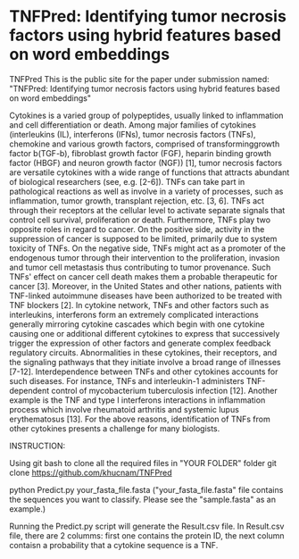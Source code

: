 # TNFPred: Identifying tumor necrosis factors using hybrid features based on word embeddings
TNFPred
This is the public site for the paper under submission named: "TNFPred: Identifying tumor necrosis factors using hybrid features based on word embeddings"

Cytokines is a varied group of polypeptides, usually linked to inflammation and cell differentiation or death. Among major families of cytokines (interleukins (IL), interferons (IFNs), tumor necrosis factors (TNFs), chemokine and various growth factors, comprised of transforminggrowth factor b(TGF-b), fibroblast growth factor (FGF), heparin binding growth factor (HBGF) and neuron growth factor (NGF)) [1], tumor necrosis factors are versatile cytokines with a wide range of functions that attracts abundant of biological researchers (see, e.g. [2-6]). TNFs can take part in pathological reactions as well as involve in a variety of processes, such as inflammation, tumor growth, transplant rejection, etc. [3, 6]. TNFs act through their receptors at the cellular level to activate separate signals that control cell survival, proliferation or death. Furthermore, TNFs play two opposite roles in regard to cancer. On the positive side, activity in the suppression of cancer is supposed to be limited, primarily due to system toxicity of TNFs. On the negative side, TNFs might act as a promoter of the endogenous tumor through their intervention to the proliferation, invasion and tumor cell metastasis thus contributing to tumor provenance. Such TNFs' effect on cancer cell death makes them a probable therapeutic for cancer [3]. Moreover, in the United States and other nations, patients with TNF-linked autoimmune diseases have been authorized to be treated with TNF blockers [2]. In cytokine network, TNFs and other factors such as interleukins, interferons form an extremely complicated interactions generally mirroring cytokine cascades which begin with one cytokine causing one or additional different cytokines to express that successively trigger the expression of other factors and generate complex feedback regulatory circuits.  Abnormalities in these cytokines, their receptors, and the signaling pathways that they initiate involve a broad range of illnesses [7-12]. Interdependence between TNFs and other cytokines accounts for such diseases. For instance, TNFs and interleukin-1 administers TNF-dependent control of mycobacterium tuberculosis infection [12]. Another example is the TNF and type I interferons interactions in inflammation process which involve rheumatoid arthritis and systemic lupus erythematosus [13]. For the above reasons, identification of TNFs from other cytokines presents a challenge for many biologists. 

INSTRUCTION:

Using git bash to clone all the required files in "YOUR FOLDER" folder git clone https://github.com/khucnam/TNFPred

python Predict.py your_fasta_file.fasta ("your_fasta_file.fasta" file contains the sequences you want to classify. Please see the "sample.fasta" as an example.)

Running the Predict.py script will generate the Result.csv file. In Result.csv file, there are 2 columms: first one contains the protein ID, the next column contaisn a probability that a cytokine sequence is a TNF.
